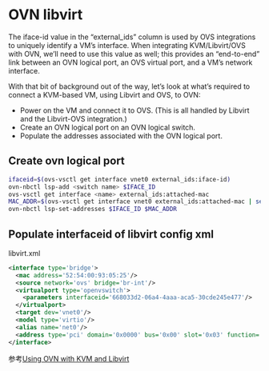 # OVN libvirt

The iface-id value in the “external_ids” column is used by OVS integrations to uniquely identify a VM’s interface. When integrating KVM/Libvirt/OVS with OVN, we’ll need to use this value as well; this provides an “end-to-end” link between an OVN logical port, an OVS virtual port, and a VM’s network interface.

With that bit of background out of the way, let’s look at what’s required to connect a KVM-based VM, using Libvirt and OVS, to OVN:

* Power on the VM and connect it to OVS. (This is all handled by Libvirt and the Libvirt-OVS integration.)
* Create an OVN logical port on an OVN logical switch.
* Populate the addresses associated with the OVN logical port.

## Create ovn logical port

```sh
ifaceid=$(ovs-vsctl get interface vnet0 external_ids:iface-id)
ovn-nbctl lsp-add <switch name> $IFACE_ID
ovs-vsctl get interface <name> external_ids:attached-mac
MAC_ADDR=$(ovs-vsctl get interface vnet0 external_ids:attached-mac | sed s/\"//g)
ovn-nbctl lsp-set-addresses $IFACE_ID $MAC_ADDR
```

## Populate interfaceid of libvirt config xml

libvirt.xml

```xml
<interface type='bridge'>
  <mac address='52:54:00:93:05:25'/>
  <source network='ovs' bridge='br-int'/>
  <virtualport type='openvswitch'>
    <parameters interfaceid='668033d2-06a4-4aaa-aca5-30cde245e477'/>
  </virtualport>
  <target dev='vnet0'/>
  <model type='virtio'/>
  <alias name='net0'/>
  <address type='pci' domain='0x0000' bus='0x00' slot='0x03' function='0x0'/>
</interface>
```

参考[Using OVN with KVM and Libvirt](http://blog.scottlowe.org/2016/12/09/using-ovn-with-kvm-libvirt/)


